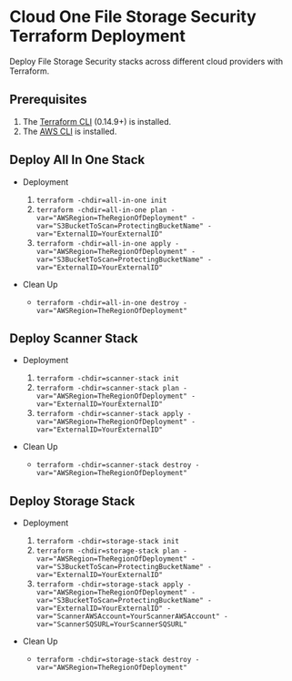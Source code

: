 # Cloud One File Storage Security Terraform Deployment

Deploy File Storage Security stacks across different cloud providers with Terraform.

## Prerequisites

1. The [Terraform CLI](https://learn.hashicorp.com/tutorials/terraform/install-cli?in=terraform/aws-get-started) (0.14.9+) is installed.
2. The [AWS CLI](https://docs.aws.amazon.com/cli/latest/userguide/install-cliv2.html) is installed.

## Deploy All In One Stack

- Deployment

    1. `terraform -chdir=all-in-one init`
    2. `terraform -chdir=all-in-one plan -var="AWSRegion=TheRegionOfDeployment" -var="S3BucketToScan=ProtectingBucketName" -var="ExternalID=YourExternalID"`
    3. `terraform -chdir=all-in-one apply -var="AWSRegion=TheRegionOfDeployment" -var="S3BucketToScan=ProtectingBucketName" -var="ExternalID=YourExternalID"`

- Clean Up
    - `terraform -chdir=all-in-one destroy -var="AWSRegion=TheRegionOfDeployment"`

## Deploy Scanner Stack

- Deployment
    1. `terraform -chdir=scanner-stack init`
    2. `terraform -chdir=scanner-stack plan -var="AWSRegion=TheRegionOfDeployment" -var="ExternalID=YourExternalID"`
    3. `terraform -chdir=scanner-stack apply -var="AWSRegion=TheRegionOfDeployment" -var="ExternalID=YourExternalID"`

- Clean Up
    - `terraform -chdir=scanner-stack destroy -var="AWSRegion=TheRegionOfDeployment"`

## Deploy Storage Stack

- Deployment

    1. `terraform -chdir=storage-stack init`
    2. `terraform -chdir=storage-stack plan -var="AWSRegion=TheRegionOfDeployment" -var="S3BucketToScan=ProtectingBucketName" -var="ExternalID=YourExternalID"`
    3. `terraform -chdir=storage-stack apply -var="AWSRegion=TheRegionOfDeployment" -var="S3BucketToScan=ProtectingBucketName" -var="ExternalID=YourExternalID" -var="ScannerAWSAccount=YourScannerAWSAccount" -var="ScannerSQSURL=YourScannerSQSURL"`

- Clean Up
    - `terraform -chdir=storage-stack destroy -var="AWSRegion=TheRegionOfDeployment"`
